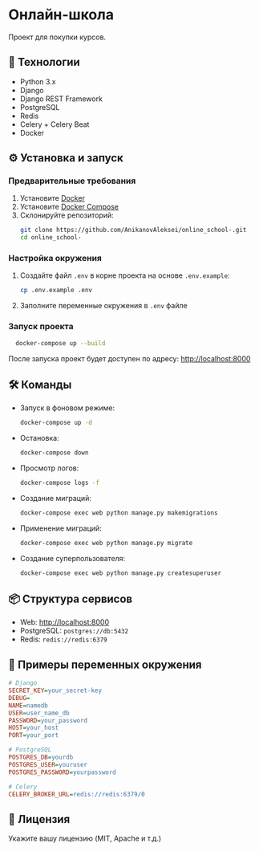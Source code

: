 # Онлайн-школа

Проект для покупки курсов.

## 🚀 Технологии

- Python 3.x
- Django
- Django REST Framework
- PostgreSQL
- Redis
- Celery + Celery Beat
- Docker

## ⚙️ Установка и запуск

### Предварительные требования

1. Установите [Docker](https://www.docker.com/get-started)
2. Установите [Docker Compose](https://docs.docker.com/compose/install/)
3. Склонируйте репозиторий:
   ```bash
   git clone https://github.com/AnikanovAleksei/online_school-.git
   cd online_school-
   ```

### Настройка окружения

1. Создайте файл `.env` в корне проекта на основе `.env.example`:
   ```bash
   cp .env.example .env
   ```
2. Заполните переменные окружения в `.env` файле

### Запуск проекта
```bash
  docker-compose up --build
```

После запуска проект будет доступен по адресу: [http://localhost:8000](http://localhost:8000)

## 🛠 Команды

- Запуск в фоновом режиме:
  ```bash
  docker-compose up -d
  ```
- Остановка:
  ```bash
  docker-compose down
  ```
- Просмотр логов:
  ```bash
  docker-compose logs -f
  ```
- Создание миграций:
  ```bash
  docker-compose exec web python manage.py makemigrations
  ```
- Применение миграций:
  ```bash
  docker-compose exec web python manage.py migrate
  ```
- Создание суперпользователя:
  ```bash
  docker-compose exec web python manage.py createsuperuser
  ```

## 📦 Структура сервисов

- Web: [http://localhost:8000](http://localhost:8000)
- PostgreSQL: `postgres://db:5432`
- Redis: `redis://redis:6379`

## 🌱 Примеры переменных окружения

```ini
# Django
SECRET_KEY=your_secret-key
DEBUG=
NAME=namedb
USER=user_name_db
PASSWORD=your_password
HOST=your_host
PORT=your_port

# PostgreSQL
POSTGRES_DB=yourdb
POSTGRES_USER=youruser
POSTGRES_PASSWORD=yourpassword

# Celery
CELERY_BROKER_URL=redis://redis:6379/0
```

## 📄 Лицензия

Укажите вашу лицензию (MIT, Apache и т.д.)